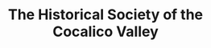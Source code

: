---
layout: repo
title: "The Historical Society of the Cocalico Valley"
id: 13940
permalink: repos/13940/
---